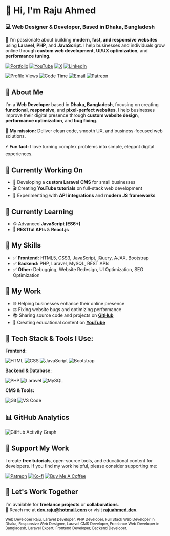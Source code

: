 # 👋 Hi, I'm Raju Ahmed
### 💻 Web Designer & Developer, Based in Dhaka, Bangladesh

🚀 I’m passionate about building **modern, fast, and responsive websites** using **Laravel**, **PHP**, and **JavaScript**. I help businesses and individuals grow online through **custom web development**, **UI/UX optimization**, and **performance tuning**.

[![Portfolio](https://img.shields.io/badge/Portfolio-rajuahmed.dev-0A66C2?style=flat-square&logo=Google-Chrome&logoColor=white)](https://rajuahmed.dev/)
[![YouTube](https://img.shields.io/badge/YouTube-%40rajuahmeddev-red?style=flat-square&logo=youtube)](https://www.youtube.com/@rajuahmeddev)
[![X](https://img.shields.io/badge/%28Twitter%29-%40rajuahmeddev-blue?style=flat-square&logo=X)](https://x.com/rajuahmeddev)
[![LinkedIn](https://img.shields.io/badge/LinkedIn-Raju%20Ahmed-0A66C2?style=flat-square&logo=linkedin)](https://linkedin.com/in/rajuahmeddev)

![Profile Views](https://komarev.com/ghpvc/?username=rajuahmeddev&label=Profile%20Views&color=0e75b6&style=flat)
![Code Time](http://img.shields.io/badge/Code%20Time-2%2C983%20hrs%208%20mins-blue)
[![Email](https://img.shields.io/badge/-dev.raju@hotmail.com-c14438?style=flat-square&logo=Gmail&logoColor=white&link=mailto:dev.raju@hotmail.com)](mailto:dev.raju@hotmail.com)
[![Patreon](https://img.shields.io/badge/Support%20Me%20On-Patreon-orange?style=flat-square&logo=patreon)](https://www.patreon.com/rajuahmeddev)


## 🧭 About Me

I’m a **Web Developer** based in **Dhaka, Bangladesh**, focusing on creating **functional**, **responsive**, and **pixel-perfect websites**. I help businesses improve their digital presence through **custom website design**, **performance optimization**, and **bug fixing**.

🎯 **My mission:** Deliver clean code, smooth UX, and business-focused web solutions.

⚡ **Fun fact:** I love turning complex problems into simple, elegant digital experiences.

## 🔭 Currently Working On

* 🚀 Developing a **custom Laravel CMS** for small businesses
* 🎬 Creating **YouTube tutorials** on full-stack web development
* 🧩 Experimenting with **API integrations** and **modern JS frameworks**

## 🌱 Currently Learning

* ⚙️ Advanced **JavaScript (ES6+)**
* 🔗 **RESTful APIs** & **React.js**

## 🌟 My Skills

- ✅ **Frontend:** HTML5, CSS3, JavaScript, jQuery, AJAX, Bootstrap
- ✅ **Backend:** PHP, Laravel, MySQL, REST APIs
- ✅ **Other:** Debugging, Website Redesign, UI Optimization, SEO Optimization

## 🎨 My Work

- 🌐 Helping businesses enhance their online presence
- ⚖️ Fixing website bugs and optimizing performance
- 📚 Sharing source code and projects on **[GitHub](https://github.com/rajuahmeddev)**
- 📝 Creating educational content on **[YouTube](https://www.youtube.com/@rajuahmeddev)**

## 🚀 **Tech Stack & Tools I Use:**

**Frontend:**

![HTML](https://img.shields.io/badge/HTML5-%23E34F26.svg?style=for-the-badge&logo=html5&logoColor=white)
![CSS](https://img.shields.io/badge/CSS3-%231572B6.svg?style=for-the-badge&logo=css3&logoColor=white)
![JavaScript](https://img.shields.io/badge/JavaScript-%23F7DF1E.svg?style=for-the-badge&logo=javascript&logoColor=black)
![Bootstrap](https://img.shields.io/badge/Bootstrap-%23563D7C.svg?style=for-the-badge&logo=bootstrap&logoColor=white)

**Backend & Database:**

![PHP](https://img.shields.io/badge/PHP-%23777BB4.svg?style=for-the-badge&logo=php&logoColor=white)
![Laravel](https://img.shields.io/badge/Laravel-%23FF2D20.svg?style=for-the-badge&logo=laravel&logoColor=white)
![MySQL](https://img.shields.io/badge/MySQL-%2300f.svg?style=for-the-badge&logo=mysql&logoColor=white)

**CMS & Tools:**

![Git](https://img.shields.io/badge/Git-%23F05033.svg?style=for-the-badge&logo=git&logoColor=white)
![VS Code](https://img.shields.io/badge/VS%20Code-%23007ACC.svg?style=for-the-badge&logo=visual-studio-code&logoColor=white)

## 📊 GitHub Analytics

![GitHub Activity Graph](https://github-readme-activity-graph.vercel.app/graph?username=rajuahmeddev&theme=tokyo-night)

## 💖 Support My Work

I create **free tutorials**, open-source tools, and educational content for developers.
If you find my work helpful, please consider supporting me:

[![Patreon](https://img.shields.io/badge/Support%20Me%20On-Patreon-orange?style=for-the-badge&logo=patreon)](https://www.patreon.com/rajuahmeddev)
[![Ko-fi](https://img.shields.io/badge/Buy%20Me%20a%20Coffee%20on-Ko%E2%80%91fi-FF5E5B?style=for-the-badge&logo=ko-fi&logoColor=white)](https://ko-fi.com/rajuahmed)
[![Buy Me A Coffee](https://img.shields.io/badge/Buy%20Me%20A%20Coffee-FFDD00?style=for-the-badge&logo=buymeacoffee&logoColor=black)](https://www.buymeacoffee.com/rajuahmeddev)

## 🤝 Let's Work Together
I’m available for **freelance projects** or **collaborations**.  
📩 Reach me at **[dev.raju@hotmail.com](mailto:dev.raju@hotmail.com)** or visit **[rajuahmed.dev](https://rajuahmed.dev)**.

<sub>
Web Developer Raju, Laravel Developer, PHP Developer, Full Stack Web Developer in Dhaka, Responsive Web Designer, Laravel CMS Developer, Freelance Web Developer in Bangladesh, Laravel Expert, Frontend Developer, Backend Developer.
</sub>
